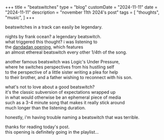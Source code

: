 +++
title = "beatswitches"
type = "blog"
customDate = "2024-11-11"
date = "2024-11-11"
description = "november 11th 2024's post"
tags = [
    "thoughts",
    "music",
]
+++

beatswitches in a track can easily be legendary.

nights by frank ocean? a legendary beatswitch.\
what triggered this thought? i was listening to\
the [dandadan opening](https://www.youtube.com/watch?v=FCoQMD_qVNo), which features\
an almost ethereal beatswitch every other 1/4th of the song.

another famous beatswitch was Logic's Under Pressure,\
where he switches perspectives from his hustling self\
to the perspective of a little sister writing a plea for help\
to their brother, and a father wishing to reconnect with his son.

what's not to love about a good beatswitch?\
it's the classic subversion of expectations wrapped up\
in what would otherwise be an ephemeral piece of media\
such as a 3-4 minute song that makes it really stick around\
much longer than the listening duration.

honestly, i'm having trouble naming a beatswitch that was terrible.

thanks for reading today's post.\
this opening is definitely going in the playlist...